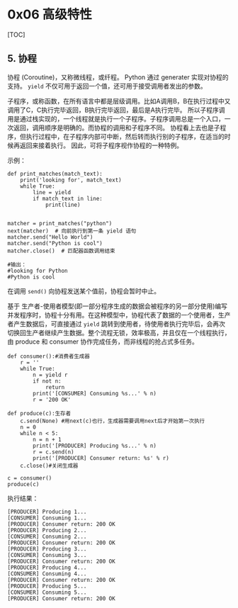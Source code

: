 # 0x06 高级特性

[TOC]

## 5. 协程

协程 (Coroutine)，又称微线程，或纤程。
Python 通过 generater 实现对协程的支持。 `yield` 不仅可用于返回一个值，还可用于接受调用者发出的参数。

子程序，或称函数，在所有语言中都是层级调用。比如A调用B，B在执行过程中又调用了C，C执行完毕返回，B执行完毕返回，最后是A执行完毕。
所以子程序调用是通过栈实现的，一个线程就是执行一个子程序。子程序调用总是一个入口，一次返回，调用顺序是明确的。而协程的调用和子程序不同。
协程看上去也是子程序，但执行过程中，在子程序内部可中断，然后转而执行别的子程序，在适当的时候再返回来接着执行。
因此，可将子程序视作协程的一种特例。

示例：

```
def print_matches(match_text):
    print('looking for', match_text)
    while True:
        line = yield
        if match_text in line:
            print(line)


matcher = print_matches("python")
next(matcher)  # 向前执行到第一条 yield 语句
matcher.send("Hello World")  
matcher.send("Python is cool")  
matcher.close()  # 匹配器函数调用结束

#输出：
#looking for Python
#Python is cool
```

在调用 `send()` 向协程发送某个值前，协程会暂时中止。

基于 生产者-使用者模型(即一部分程序生成的数据会被程序的另一部分使用)编写并发程序时，协程十分有用。在这种模型中，协程代表了数据的一个使用者，生产者产生数据后，可直接通过 `yield` 跳转到使用者，待使用者执行完毕后，会再次切换回生产者继续产生数据。整个流程无锁，效率极高，并且仅在一个线程执行，由 produce 和 consumer 协作完成任务，而非线程的抢占式多任务。

```
def consumer():#消费者生成器
    r = ''
    while True:
        n = yield r
        if not n:
            return
        print('[CONSUMER] Consuming %s...' % n)
        r = '200 OK'

def produce(c):生存者
    c.send(None) #用next(c)也行，生成器需要调用next后才开始第一次执行	
    n = 0
    while n < 5:
        n = n + 1
        print('[PRODUCER] Producing %s...' % n)
        r = c.send(n)
        print('[PRODUCER] Consumer return: %s' % r)
    c.close()#关闭生成器

c = consumer()
produce(c)
```

执行结果：

```
[PRODUCER] Producing 1...
[CONSUMER] Consuming 1...
[PRODUCER] Consumer return: 200 OK
[PRODUCER] Producing 2...
[CONSUMER] Consuming 2...
[PRODUCER] Consumer return: 200 OK
[PRODUCER] Producing 3...
[CONSUMER] Consuming 3...
[PRODUCER] Consumer return: 200 OK
[PRODUCER] Producing 4...
[CONSUMER] Consuming 4...
[PRODUCER] Consumer return: 200 OK
[PRODUCER] Producing 5...
[CONSUMER] Consuming 5...
[PRODUCER] Consumer return: 200 OK
```



 



